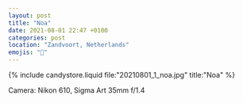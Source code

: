 ```yaml
---
layout: post
title: "Noa"
date: 2021-08-01 22:47 +0100
categories: post
location: "Zandvoort, Netherlands"
emojis: "🔞"
---
```


{% include candystore.liquid file:"20210801_1_noa.jpg" title:"Noa" %}

Camera: Nikon 610, Sigma Art 35mm f/1.4